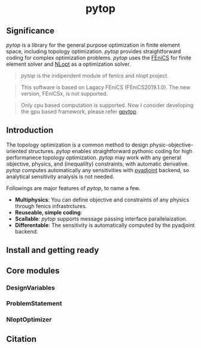 <h1 align="center"><b>pytop</b></h1>

## Significance

*pytop* is a library for the general purpose optimization in finite element space, including topology optimization. *pytop* provides straightforward coding for complex optimization problems.
*pytop* uses the [FEniCS](https://fenicsproject.org/) for finite element solver and [NLopt](https://github.com/stevengj/nlopt) as a optimization solver.

> *pytop* is the indipendent module of fenics and nlopt project.

> This software is based on Lagacy FEniCS (FEniCS2019.1.0). The new version, FEniCSx, is not supported.

> Only cpu based computation is supported. Now I consider developing the gpu based framework, please refer [gpytop](https://github.com/Naruki-Ichihara/gpytop).

## Introduction

The topology optimization is a common method to design physic-objective-oriented structures. *pytop* enables straightforward pythonic coding for high performanece
topology optimization. *pytop* may work with any general objective, physics, and (inequalilty) constraints, with automatic derivative.
*pytop* computes automatically any sensitivities with [pyadjoint](https://github.com/dolfin-adjoint/pyadjoint) backend, so analytical sensitivity analysis is not needed.

Followings are major features of *pytop*, to name a few.

- **Multiphysics**: You can define objective and constraints of any physics through fenics infrastrctures.
- **Reuseable, simple coding**:
- **Scallable**: *pytop* supports message passing interface parallelaization.
- **Differentable**: The sensitivity is automatically computed by the pyadjoint backend.

## Install and getting ready

## Core modules

### DesignVariables

### ProblemStatement

### NloptOptimizer

## Citation
